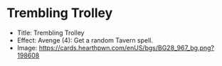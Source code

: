 # Trembling Trolley
- Title:  Trembling Trolley
- Effect:  Avenge (4): Get a random Tavern spell.
- Image:  https://cards.hearthpwn.com/enUS/bgs/BG28_967_bg.png?198608
